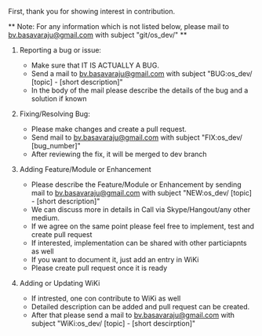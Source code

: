 First, thank you for showing interest in contribution.

** Note: For any information which is not listed below, please mail to bv.basavaraju@gmail.com with subject "git/os_dev/" **

1. Reporting a bug or issue:
   +  Make sure that IT IS ACTUALLY A BUG.
   +  Send a mail to bv.basavaraju@gmail.com with subject "BUG:os_dev/ [topic] - [short description]"
   +  In the body of the mail please describe the details of the bug and a solution if known
   
2. Fixing/Resolving Bug:
   +  Please make changes and create a pull request.
   +  Send mail to bv.basavaraju@gmail.com with subject "FIX:os_dev/ [bug_number]"
   +  After reviewing the fix, it will be merged to dev branch
   
3. Adding Feature/Module or Enhancement
   +  Please describe the Feature/Module or Enhancement by sending mail to bv.basavaraju@gmail.com with subject
      "NEW:os_dev/ [topic] - [short description]"
   +  We can discuss more in details in Call via Skype/Hangout/any other medium.
   +  If we agree on the same point please feel free to implement, test and create pull request
   +  If interested, implementation can be shared with other particiapnts as well
   +  If you want to document it, just add an entry in WiKi
   +  Please create pull request once it is ready
   
4. Adding or Updating WiKi
   +  If intrested, one con contribute to WiKi as well
   +  Detailed description can be added and pull request can be created.
   +  After that please send a mail to bv.basavaraju@gmail.com with subject "WiKi:os_dev/ [topic] - [short descirption]"
